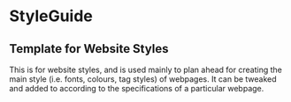 # StyleGuide
## Template for Website Styles
This is for website styles, and is used mainly to plan ahead for creating the main style (i.e. fonts, colours, tag styles) of webpages. It can be tweaked and added to according to the specifications of a particular webpage.

